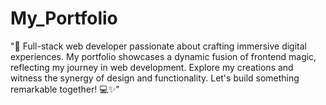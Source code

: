 # My_Portfolio
 "🚀 Full-stack web developer passionate about crafting immersive digital experiences. My portfolio showcases a dynamic fusion of frontend magic, reflecting my journey in web development. Explore my creations and witness the synergy of design and functionality. Let's build something remarkable together! 💻✨"
